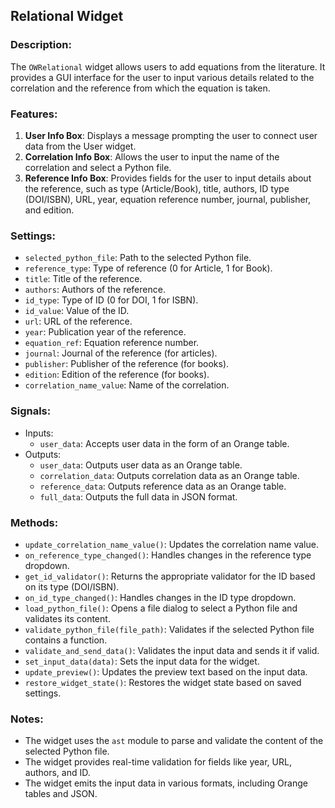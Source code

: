## Relational Widget

### Description:

The `OWRelational` widget allows users to add equations from the literature. It provides a GUI interface for the user to input various details related to the correlation and the reference from which the equation is taken.

### Features:

1. **User Info Box**: Displays a message prompting the user to connect user data from the User widget.
2. **Correlation Info Box**: Allows the user to input the name of the correlation and select a Python file.
3. **Reference Info Box**: Provides fields for the user to input details about the reference, such as type (Article/Book), title, authors, ID type (DOI/ISBN), URL, year, equation reference number, journal, publisher, and edition.

### Settings:

- `selected_python_file`: Path to the selected Python file.
- `reference_type`: Type of reference (0 for Article, 1 for Book).
- `title`: Title of the reference.
- `authors`: Authors of the reference.
- `id_type`: Type of ID (0 for DOI, 1 for ISBN).
- `id_value`: Value of the ID.
- `url`: URL of the reference.
- `year`: Publication year of the reference.
- `equation_ref`: Equation reference number.
- `journal`: Journal of the reference (for articles).
- `publisher`: Publisher of the reference (for books).
- `edition`: Edition of the reference (for books).
- `correlation_name_value`: Name of the correlation.

### Signals:

- Inputs:
  - `user_data`: Accepts user data in the form of an Orange table.
- Outputs:
  - `user_data`: Outputs user data as an Orange table.
  - `correlation_data`: Outputs correlation data as an Orange table.
  - `reference_data`: Outputs reference data as an Orange table.
  - `full_data`: Outputs the full data in JSON format.

### Methods:

- `update_correlation_name_value()`: Updates the correlation name value.
- `on_reference_type_changed()`: Handles changes in the reference type dropdown.
- `get_id_validator()`: Returns the appropriate validator for the ID based on its type (DOI/ISBN).
- `on_id_type_changed()`: Handles changes in the ID type dropdown.
- `load_python_file()`: Opens a file dialog to select a Python file and validates its content.
- `validate_python_file(file_path)`: Validates if the selected Python file contains a function.
- `validate_and_send_data()`: Validates the input data and sends it if valid.
- `set_input_data(data)`: Sets the input data for the widget.
- `update_preview()`: Updates the preview text based on the input data.
- `restore_widget_state()`: Restores the widget state based on saved settings.

### Notes:

- The widget uses the `ast` module to parse and validate the content of the selected Python file.
- The widget provides real-time validation for fields like year, URL, authors, and ID.
- The widget emits the input data in various formats, including Orange tables and JSON.